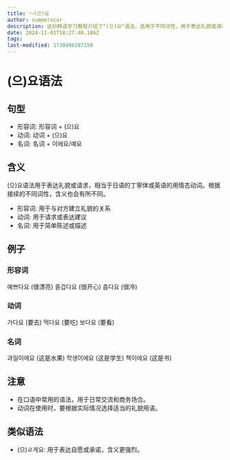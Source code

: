 ```yaml
---
title: 〜(으)요
author: summerscar
description: 这份韩语学习教程介绍了"(으)요"语法，适用于不同词性，用于表达礼貌或请求。通过形容词、动词、名词的不同搭配展示用法，可在口语和书面交流中使用。另有"(으)ㄹ게요"语法表达自愿或承诺。
date: 2024-11-01T18:27:48.186Z
tags:
last-modified: 1730486287158
---
```


# (으)요语法
## 句型
- 形容词: 形容词 + (으)요
- 动词: 动词 + (으)요
- 名词: 名词 + 이에요/예요
## 含义
(으)요语法用于表达礼貌或请求，相当于日语的丁寧体或英语的用情态动词。根据接续的不同词性，含义也会有所不同。
- 形容词: 用于与对方建立礼貌的关系
- 动词: 用于请求或表达建议
- 名词: 用于简单陈述或描述
## 例子
### 形容词
<Speak>예쁘다요</Speak> (很漂亮)
<Speak>즐겁다요</Speak> (很开心)
<Speak>춥다요</Speak> (很冷)
### 动词
<Speak>가다요</Speak> (要去)
<Speak>먹다요</Speak> (要吃)
<Speak>보다요</Speak> (要看)
### 名词
<Speak>과일이에요</Speak> (这是水果)
<Speak>학생이에요</Speak> (这是学生)
<Speak>책이에요</Speak> (这是书)
## 注意
- 在口语中常用的语法，用于日常交流和商务场合。
- 动词在使用时，要根据实际情况选择适当的礼貌用语。
## 类似语法
- (으)ㄹ게요: 用于表达自愿或承诺，含义更强烈。